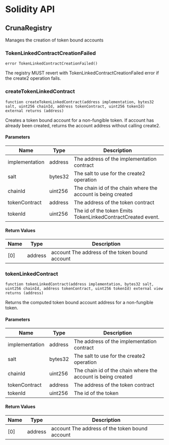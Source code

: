# Solidity API

## CrunaRegistry

Manages the creation of token bound accounts

### TokenLinkedContractCreationFailed

```solidity
error TokenLinkedContractCreationFailed()
```

The registry MUST revert with TokenLinkedContractCreationFailed error if the create2 operation fails.

### createTokenLinkedContract

```solidity
function createTokenLinkedContract(address implementation, bytes32 salt, uint256 chainId, address tokenContract, uint256 tokenId) external returns (address)
```

Creates a token bound account for a non-fungible token.
If account has already been created, returns the account address without calling create2.

#### Parameters

| Name | Type | Description |
| ---- | ---- | ----------- |
| implementation | address | The address of the implementation contract |
| salt | bytes32 | The salt to use for the create2 operation |
| chainId | uint256 | The chain id of the chain where the account is being created |
| tokenContract | address | The address of the token contract |
| tokenId | uint256 | The id of the token Emits TokenLinkedContractCreated event. |

#### Return Values

| Name | Type | Description |
| ---- | ---- | ----------- |
| [0] | address | account The address of the token bound account |

### tokenLinkedContract

```solidity
function tokenLinkedContract(address implementation, bytes32 salt, uint256 chainId, address tokenContract, uint256 tokenId) external view returns (address)
```

Returns the computed token bound account address for a non-fungible token.

#### Parameters

| Name | Type | Description |
| ---- | ---- | ----------- |
| implementation | address | The address of the implementation contract |
| salt | bytes32 | The salt to use for the create2 operation |
| chainId | uint256 | The chain id of the chain where the account is being created |
| tokenContract | address | The address of the token contract |
| tokenId | uint256 | The id of the token |

#### Return Values

| Name | Type | Description |
| ---- | ---- | ----------- |
| [0] | address | account The address of the token bound account |

